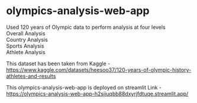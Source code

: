 # olympics-analysis-web-app

Used 120 years of Olympic data to perform analysis at four levels  
Overall Analysis  
Country Analysis  
Sports Analysis  
Athlete Analysis  

This dataset has been taken from Kaggle - https://www.kaggle.com/datasets/heesoo37/120-years-of-olympic-history-athletes-and-results 

This olympics-analysis-web-app is deployed on streamlit
Link - https://olympics-analysis-web-app-h2sjiuqbb88dxyrjfdtuqe.streamlit.app/
